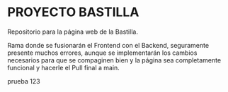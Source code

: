 # PROYECTO BASTILLA
Repositorio para la página web de la Bastilla.

Rama donde se fusionarán el Frontend con el Backend, seguramente presente muchos errores, aunque se implementarán los cambios necesarios para que se compaginen bien y la página sea completamente funcional y hacerle el Pull final a main.

prueba 123